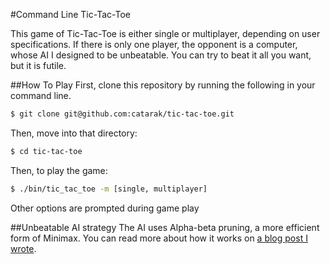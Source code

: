 #Command Line Tic-Tac-Toe

This game of Tic-Tac-Toe is either single or multiplayer, depending on user specifications. If there is only one player, the opponent is a computer, whose AI I designed to be unbeatable. You can try to beat it all you want, but it is futile.

##How To Play
First, clone this repository by running the following in your command line.
```bash
$ git clone git@github.com:catarak/tic-tac-toe.git
```
Then, move into that directory:
```bash
$ cd tic-tac-toe
```
Then, to play the game: 
```bash
$ ./bin/tic_tac_toe -m [single, multiplayer]
```
Other options are prompted during game play


##Unbeatable AI strategy
The AI uses Alpha-beta pruning, a more efficient form of Minimax. You can read more about how it works on [a blog post I wrote](http://catarak.github.io/blog/2015/01/07/solving-tic-tac-toe/).

